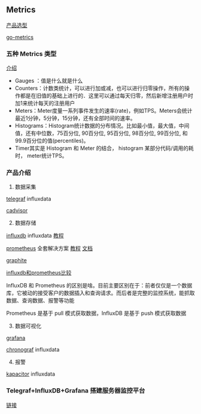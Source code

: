 ## Metrics

[产品选型](https://www.jianshu.com/p/0f9375661088)

[go-metrics](https://github.com/rcrowley/go-metrics)

### 五种 Metrics 类型

   [介绍](https://studygolang.com/articles/12874)
   
- Gauges ：值是什么就是什么
- Counters：计数类统计，可以进行加或减，也可以进行归零操作，所有的操作都是在旧值的基础上进行的．这里可以通过每天归零，然后新增注册用户时加1来统计每天的注册用户
- Meters：Meter度量一系列事件发生的速率(rate)，例如TPS。Meters会统计最近1分钟，5分钟，15分钟，还有全部时间的速率。
- Histograms：Histogram统计数据的分布情况。比如最小值，最大值，中间值，还有中位数，75百分位, 90百分位, 95百分位, 98百分位, 99百分位, 和 99.9百分位的值(percentiles)。
- Timer其实是 Histogram 和 Meter 的结合， histogram 某部分代码/调用的耗时， meter统计TPS。

### 产品介绍

1. 数据采集

[telegraf](https://github.com/influxdata/telegraf) influxdata

[cadvisor](https://github.com/google/cadvisor)

2. 数据存储

[influxdb](https://github.com/influxdata/influxdb) influxdata [教程](https://www.cnblogs.com/shhnwangjian/p/6897216.html?utm_source=itdadao&utm_medium=referral)

[prometheus](https://github.com/prometheus/prometheus) 全套解决方案 [教程](https://www.ibm.com/developerworks/cn/cloud/library/cl-lo-prometheus-getting-started-and-practice/index.html) [文档](https://songjiayang.gitbooks.io/prometheus/content/promql/sql.html)

[graphite](https://github.com/graphite-project)

[influxdb和prometheus比较](https://blog.csdn.net/u011537073/article/details/80305804)

InfluxDB 和 Prometheus 的区别是啥。目前主要区别在于：前者仅仅是一个数据库，它被动的接受客户的数据插入和查询请求。而后者是完整的监控系统，能抓取数据、查询数据、报警等功能

Prometheus 是基于 pull 模式获取数据，InfluxDB 是基于 push 模式获取数据

3. 数据可视化

[grafana](https://github.com/grafana/grafana)

[chronograf](https://github.com/influxdata/chronograf) influxdata

4. 报警

[kapacitor](https://github.com/influxdata/kapacitor) influxdata

### Telegraf+InfluxDB+Grafana 搭建服务器监控平台

[链接](https://wanghualong.cn/archives/22/)

